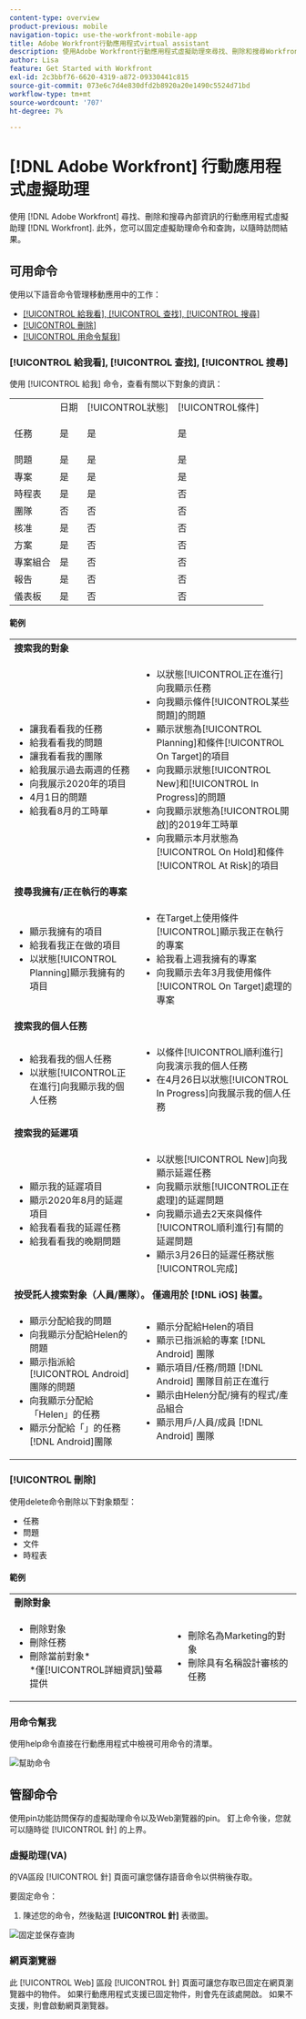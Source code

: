 ```yaml
---
content-type: overview
product-previous: mobile
navigation-topic: use-the-workfront-mobile-app
title: Adobe Workfront行動應用程式virtual assistant
description: 使用Adobe Workfront行動應用程式虛擬助理來尋找、刪除和搜尋Workfront內的資訊。 此外，您可以固定虛擬助理命令和查詢，以隨時訪問結果。
author: Lisa
feature: Get Started with Workfront
exl-id: 2c3bbf76-6620-4319-a872-09330441c815
source-git-commit: 073e6c7d4e830dfd2b8920a20e1490c5524d71bd
workflow-type: tm+mt
source-wordcount: '707'
ht-degree: 7%

---
```


# [!DNL Adobe Workfront] 行動應用程式虛擬助理

使用 [!DNL Adobe Workfront] 尋找、刪除和搜尋內部資訊的行動應用程式虛擬助理 [!DNL Workfront]. 此外，您可以固定虛擬助理命令和查詢，以隨時訪問結果。

## 可用命令

使用以下語音命令管理移動應用中的工作：

* [[!UICONTROL 給我看], [!UICONTROL 查找], [!UICONTROL 搜尋]](#show-me-find-search-for)
* [[!UICONTROL 刪除]](#delete)
* [[!UICONTROL 用命令幫我]](#help-me-with-commands)

### [!UICONTROL 給我看], [!UICONTROL 查找], [!UICONTROL 搜尋]

使用 [!UICONTROL 給我] 命令，查看有關以下對象的資訊：

<table style="table-layout:auto"> 
 <col> 
 <col> 
 <col> 
 <col> 
 <tbody> 
  <tr> 
   <td> </td> 
   <td>日期</td> 
   <td>[!UICONTROL狀態]</td> 
   <td>[!UICONTROL條件]</td> 
  </tr> 
  <tr> 
   <td> <p>任務</p> </td> 
   <td>是</td> 
   <td>是</td> 
   <td>是</td> 
  </tr> 
  <tr> 
   <td>問題</td> 
   <td>是</td> 
   <td>是</td> 
   <td>是</td> 
  </tr> 
  <tr> 
   <td>專案</td> 
   <td>是</td> 
   <td>是</td> 
   <td>是</td> 
  </tr> 
  <tr> 
   <td>時程表</td> 
   <td>是</td> 
   <td>是</td> 
   <td>否</td> 
  </tr> 
  <tr> 
   <td>團隊</td> 
   <td>否</td> 
   <td>否</td> 
   <td>否</td> 
  </tr> 
  <tr> 
   <td>核准</td> 
   <td>是</td> 
   <td>否</td> 
   <td>否</td> 
  </tr> 
  <tr> 
   <td>方案</td> 
   <td>是</td> 
   <td>否</td> 
   <td>否</td> 
  </tr> 
  <tr> 
   <td>專案組合</td> 
   <td>是</td> 
   <td>否</td> 
   <td>否</td> 
  </tr> 
  <tr> 
   <td>報告</td> 
   <td>是</td> 
   <td>否</td> 
   <td>否</td> 
  </tr> 
  <tr> 
   <td>儀表板</td> 
   <td>是</td> 
   <td>否</td> 
   <td>否</td> 
  </tr> 
 </tbody> 
</table>

#### 範例

<table style="table-layout:auto"> 
 <col> 
 <col> 
 <tbody> 
  <tr> 
   <td colspan="2"><strong>搜索我的對象</strong> </td> 
  </tr> 
  <tr> 
   <td> 
    <ul> 
     <li>讓我看看我的任務</li> 
     <li> 給我看看我的問題 </li> 
     <li>讓我看看我的團隊 </li> 
     <li>給我展示過去兩週的任務 </li> 
     <li>向我展示2020年的項目</li> 
     <li> 4月1日的問題 </li> 
     <li>給我看8月的工時單 </li> 
    </ul> </td> 
   <td> 
    <ul> 
     <li>以狀態[!UICONTROL正在進行]向我顯示任務 </li> 
     <li>向我顯示條件[!UICONTROL某些問題]的問題 </li> 
     <li>顯示狀態為[!UICONTROL Planning]和條件[!UICONTROL On Target]的項目 </li> 
     <li>向我顯示狀態[!UICONTROL New]和[!UICONTROL In Progress]的問題 </li> 
     <li>向我顯示狀態為[!UICONTROL開啟]的2019年工時單 </li> 
     <li>向我顯示本月狀態為[!UICONTROL On Hold]和條件[!UICONTROL At Risk]的項目 </li> 
    </ul> </td> 
  </tr> 
  <tr> 
   <td colspan="2"><strong>搜尋我擁有/正在執行的專案</strong> </td> 
  </tr> 
  <tr> 
   <td> 
    <ul> 
     <li>顯示我擁有的項目 </li> 
     <li>給我看我正在做的項目 </li> 
     <li>以狀態[!UICONTROL Planning]顯示我擁有的項目 </li> 
    </ul> </td> 
   <td> 
    <ul> 
     <li>在Target上使用條件[!UICONTROL]顯示我正在執行的專案 </li> 
     <li>給我看上週我擁有的專案 </li> 
     <li>向我顯示去年3月我使用條件[!UICONTROL On Target]處理的專案 </li> 
    </ul> </td> 
  </tr> 
  <tr> 
   <td colspan="2"><strong>搜索我的個人任務</strong></td> 
  </tr> 
  <tr> 
   <td> 
    <ul> 
     <li>給我看我的個人任務 </li> 
     <li>以狀態[!UICONTROL正在進行]向我顯示我的個人任務 </li> 
    </ul> </td> 
   <td> 
    <ul> 
     <li>以條件[!UICONTROL順利進行]向我演示我的個人任務 </li> 
     <li>在4月26日以狀態[!UICONTROL In Progress]向我展示我的個人任務 </li> 
    </ul> </td> 
  </tr> 
  <tr> 
   <td colspan="2"><strong>搜索我的延遲項</strong></td> 
  </tr> 
  <tr> 
   <td> 
    <ul> 
     <li>顯示我的延遲項目 </li> 
     <li>顯示2020年8月的延遲項目 </li> 
     <li>給我看看我的延遲任務 </li>
     <li>給我看看我的晚期問題 </li> 
    </ul> </td> 
   <td> 
    <ul> 
     <li>以狀態[!UICONTROL New]向我顯示延遲任務 </li> 
     <li>向我顯示狀態[!UICONTROL正在處理]的延遲問題 </li> 
     <li>向我顯示過去2天來與條件[!UICONTROL順利進行]有關的延遲問題 </li> 
     <li>顯示3月26日的延遲任務狀態[!UICONTROL完成] </li> 
    </ul> </td> 
  </tr> 
  <tr> 
   <td colspan="2"><strong>按受託人搜索對象（人員/團隊）。 僅適用於 [!DNL iOS] 裝置。</strong></td> 
  </tr> 
  <tr> 
   <td> 
    <ul> 
     <li>顯示分配給我的問題 </li> 
     <li>向我顯示分配給Helen的問題 </li> 
     <li>顯示指派給[!UICONTROL Android]團隊的問題 </li> 
     <li>向我顯示分配給「Helen」的任務 </li> 
     <li>顯示分配給「」的任務[!DNL Android]團隊 </li> 
    </ul> </td> 
   <td> 
    <ul> 
     <li>顯示分配給Helen的項目 </li> 
     <li>顯示已指派給的專案 [!DNL Android] 團隊 </li> 
     <li>顯示項目/任務/問題 [!DNL Android] 團隊目前正在進行 </li> 
     <li>顯示由Helen分配/擁有的程式/產品組合 </li> 
     <li>顯示用戶/人員/成員 [!DNL Android] 團隊 </li> 
    </ul> </td> 
  </tr> 
 </tbody> 
</table>

### [!UICONTROL 刪除]

使用delete命令刪除以下對象類型：

* 任務
* 問題
* 文件
* 時程表

#### 範例

<table style="table-layout:auto"> 
 <col> 
 <col> 
 <tbody> 
  <tr> 
   <td colspan="2"><strong>刪除對象</strong></td> 
  </tr> 
  <tr> 
   <td> 
    <ul> 
     <li>刪除對象</li> 
     <li>刪除任務</li> 
     <li>刪除當前對象*<br>*僅[!UICONTROL詳細資訊]螢幕提供</li> 
    </ul> </td> 
   <td> 
    <ul> 
     <li>刪除名為Marketing的對象</li> 
     <li>刪除具有名稱設計審核的任務</li> 
    </ul> </td> 
  </tr> 
 </tbody> 
</table>

### 用命令幫我

使用help命令直接在行動應用程式中檢視可用命令的清單。

![幫助命令](assets/help-with-va-350x725.png)

## 管腳命令

使用pin功能訪問保存的虛擬助理命令以及Web瀏覽器的pin。 釘上命令後，您就可以隨時從 [!UICONTROL 針] 的上界。

### 虛擬助理(VA)

的VA區段 [!UICONTROL 針] 頁面可讓您儲存語音命令以供稍後存取。

要固定命令：

1. 陳述您的命令，然後點選 **[!UICONTROL 針]** 表徵圖。

![固定並保存查詢](assets/pin-and-save-query-adobe-350x285.png)

### 網頁瀏覽器

此 [!UICONTROL Web] 區段 [!UICONTROL 針] 頁面可讓您存取已固定在網頁瀏覽器中的物件。 如果行動應用程式支援已固定物件，則會先在該處開啟。 如果不支援，則會啟動網頁瀏覽器。
